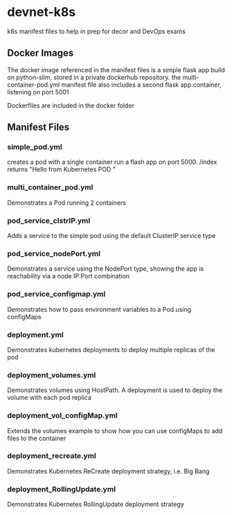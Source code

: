 # devnet-k8s
k8s manifest files to help in prep for decor and DevOps exams

## Docker Images
The docker image referenced in the manifest files is a simple flask app build on python-slim, stored in a private dockerhub repository.
the multi-container-pod.yml manifest file also includes a second flask app container, listening on port 5001

Dockerfiles are included in the docker folder

## Manifest Files

### simple_pod.yml

creates a pod with a single container run a flash app on port 5000. 
/index returns "Hello from Kubernetes POD <pod name>"

### multi_container_pod.yml

Demonstrates a Pod running 2 containers
  
### pod_service_clstrIP.yml
  Adds a service to the simple pod using the default ClusterIP service type
  
### pod_service_nodePort.yml
  Demonstrates a service using the NodePort type, showing the app is reachability via a node IP:Port combination
  
### pod_service_configmap.yml
  Demonstrates how to pass environment variables to a Pod using configMaps
  
### deployment.yml
Demonstrates kubernetes deployments to deploy multiple replicas of the pod
  
### deployment_volumes.yml
  Demonstrates volumes using HostPath. A deployment is used to deploy the volume with each pod replica
  
### deployment_vol_configMap.yml
  Extends the volumes example to show how you can use configMaps to add files to the container
  
### deployment_recreate.yml
  Demonstrates Kubernetes ReCreate deployment strategy, i.e. Big Bang
  
### deployment_RollingUpdate.yml
  Demonstrates Kubernetes RollingUpdate deployment strategy
